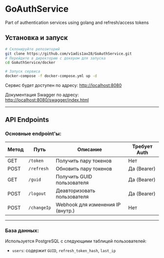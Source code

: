 # GoAuthService
Part of authentication services using golang and refresh/access tokens

## Установка и запуск

```bash
# Склонируйте репозиторий
git clone https://github.com/v1adis1av28/GoAuthService.git
# Перейдите в директорию с докером для запуска
cd GoAuthService/docker

# Запуск сервиса
docker-compose -f docker-compose.yml up -d
```

Сервис будет доступен по адресу: [http://localhost:8080](http://localhost:8080)

Документация Swagger по адресу: [http://localhost:8080/swagger/index.html](http://localhost:8080/swagger/index.html)

---

## API Endpoints

### Основные endpoint'ы:

| Метод  | Путь         | Описание                        | Требует Auth |
|--------|--------------|----------------------------------|---------------|
| GET    | `/token`     | Получить пару токенов            | Нет           |
| POST   | `/refresh`   | Обновить пару токенов            | Да (Bearer)   |
| GET    | `/guid`      | Получить GUID пользователя       | Да (Bearer)   |
| POST   | `/logout`    | Деавторизовать пользователя      | Да (Bearer)   |
| POST   | `/changeIp`  | Webhook для изменения IP (внутр.)| Нет           |

---


### База данных:

Используется PostgreSQL с следующими таблицей пользователей:

- `users`: содержит `GUID`, `refresh_token_hash`, `last_ip`
